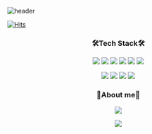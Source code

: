 ![header](https://capsule-render.vercel.app/api?type=wave&color=gradient&height=250&section=header&text=SeoneEunChong&fontSize=80)

[![Hits](https://hits.seeyoufarm.com/api/count/incr/badge.svg?url=https%3A%2F%2Fgithub.com%2Feun2chd&count_bg=%2379C83D&title_bg=%23555555&icon=&icon_color=%23E7E7E7&title=hits&edge_flat=false)](https://hits.seeyoufarm.com)

<h3 align = "center">🛠Tech Stack🛠</h3>
  
<p align = "center">
<img src="https://img.shields.io/badge/JAVA-007396?style=for-the-badge&logo=java&logoColor=white">
<img src="https://img.shields.io/badge/Spring-6DB33F?style=for-the-badge&logo=Spring&logoColor=white">
<img src="https://img.shields.io/badge/mysql-4479A1?style=for-the-badge&logo=mysql&logoColor=white">
<img src="https://img.shields.io/badge/mariaDB-003545?style=for-the-badge&logo=mariaDB&logoColor=white">
<img src="https://img.shields.io/badge/javascript-F7DF1E?style=for-the-badge&logo=javascript&logoColor=black">
<img src="https://img.shields.io/badge/jquery-0769AD?style=for-the-badge&logo=jquery&logoColor=white">
 </p>
  
 <p align = "center">
<img src="https://img.shields.io/badge/html-E34F26?style=for-the-badge&logo=html5&logoColor=white">
<img src="https://img.shields.io/badge/css-1572B6?style=for-the-badge&logo=css3&logoColor=white">
<img src="https://img.shields.io/badge/github-181717?style=for-the-badge&logo=github&logoColor=white">
<img src="https://img.shields.io/badge/linux-FCC624?style=for-the-badge&logo=linux&logoColor=black">
  </p>
  
  <h3 align = "center">🤴About me🤴</h3>
 
  <p align = "center">
    	<img src = "https://img.shields.io/badge/Facebook-%231877F2.svg?style=for-the-badge&logo=Facebook&logoColor=white">
  </p>

<p align = "center">
 <img src = "https://github-readme-stats.vercel.app/api?username=eun2chd&show_icons=true&theme=radical">
</p>
